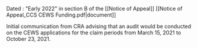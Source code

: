 Dated : "Early 2022" in section B of the [[Notice of Appeal]] [[Notice of Appeal_CCS CEWS Funding.pdf|document]]

Initial communication from CRA advising that an audit would be conducted on the CEWS applications for the claim periods from March 15, 2021 to October 23, 2021.
